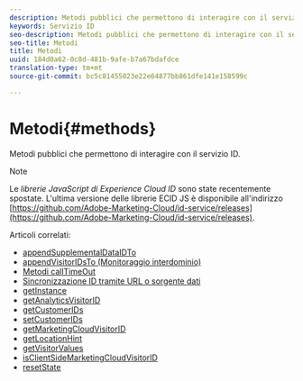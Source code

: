 ```yaml
---
description: Metodi pubblici che permettono di interagire con il servizio ID.
keywords: Servizio ID
seo-description: Metodi pubblici che permettono di interagire con il servizio ID.
seo-title: Metodi
title: Metodi
uuid: 184d0a62-0c8d-481b-9afe-b7a67bdafdce
translation-type: tm+mt
source-git-commit: bc5c81455023e22e64877bb861dfe141e158599c

---
```



# Metodi{#methods}

Metodi pubblici che permettono di interagire con il servizio ID.

>[!NOTE]
>
>Le *librerie JavaScript di Experience Cloud ID* sono state recentemente spostate. L'ultima versione delle librerie ECID JS è disponibile all'indirizzo [https://github.com/Adobe-Marketing-Cloud/id-service/releases](https://github.com/Adobe-Marketing-Cloud/id-service/releases).

Articoli correlati:

+ [appendSupplementalDataIDTo](appendsupplementaldataidto.md)
+ [appendVisitorIDsTo (Monitoraggio interdominio)](appendvisitorid.md)
+ [Metodi callTimeOut](timeout-functions.md)
+ [Sincronizzazione ID tramite URL o sorgente dati](idsync.md)
+ [getInstance](getinstance.md)
+ [getAnalyticsVisitorID](getanalyticsvisitorid.md)
+ [getCustomerIDs](getcustomerids.md)
+ [setCustomerIDs](setcustomerids.md)
+ [getMarketingCloudVisitorID](getmcvid.md)
+ [getLocationHint](getlocationhint.md)
+ [getVisitorValues](getvisitorvalues.md)
+ [isClientSideMarketingCloudVisitorID](client-side-id.md)
+ [resetState](resetstate.md)

